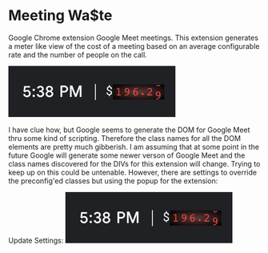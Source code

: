 # Meeting Wa$te
Google Chrome extension Google Meet meetings. This extension generates a meter like view of the cost of a meeting based on an average configurable rate and the number of people on the call.


![alt text](https://github.com/manleyn/meeting-waste/blob/main/misc/meterExample.png)


I have clue how, but Google seems to generate the DOM for Google Meet thru some kind of scripting. Therefore the class names for all the DOM elements are pretty much gibberish. I am assuming that at some point in the future Google will generate some newer verson of Google Meet and the class names discovered for the DIVs for this extension will change. Trying to keep up on this could be untenable. However, there are settings to override the preconfig'ed classes but using the popup for the extension:

Update Settings:
![alt text](https://github.com/manleyn/meeting-waste/blob/main/misc/meterExample.png)
